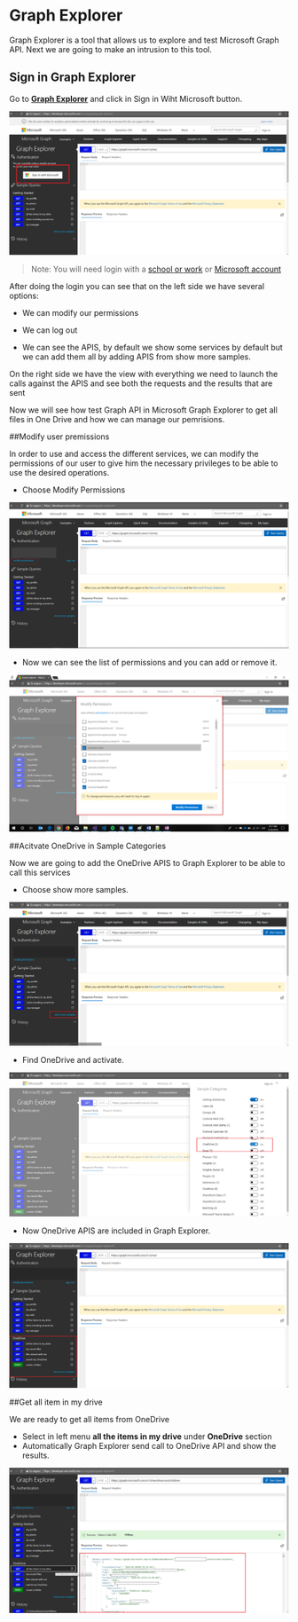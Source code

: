 # Graph Explorer

Graph Explorer is a tool that allows us to explore and test Microsoft Graph API.
Next we are going to make an intrusion to this tool.

## Sign in Graph Explorer

Go to **[Graph Explorer](https://developer.microsoft.com/en-us/graph/graph-explorer)** and click in Sign in Wiht Microsoft button. 

 ![alt text](/labs-pr/Drive-user-engagement-across-all-your-devices-with-Microsoft-Graph/media/LoginGraphApi.png) 

> Note: You will need login with a [school or work](https://developer.microsoft.com/en-us/office/dev-program) or [Microsoft account](https://signup.live.com/signup?wa=wsignin1.0&ct=1473983465&rver=6.6.6556.0&wp=MBI_SSL&wreply=https://outlook.live.com/owa/&id=292841&CBCXT=out&cobrandid=90015&bk=1473983466&uiflavor=web&uaid=3b7bae8746264c1bacf1db2b315745cc&mkt=EN-US&lc=1033&lic=1)

After doing the login you can see that on the left side we have several options:


- We can modify our permissions


- We can log out


- We can see the APIS, by default we show some services by default but we can add them all by adding APIS from show more samples.

On the right side we have the view with everything we need to launch the calls against the APIS and see both the requests and the results that are sent

Now we will see how test Graph API in Microsoft Graph Explorer to get all files in One Drive and how we can manage our pemrisions.

##Modify user premissions

In order to use and access the different services, we can modify the permissions of our user to give him the necessary privileges to be able to use the desired operations.

- Choose Modify Permissions

 ![alt text](/labs-pr/Drive-user-engagement-across-all-your-devices-with-Microsoft-Graph/media/GEModifyPermissions.png) 


- Now we can see the list of permissions and you can add or remove it.

![alt text](/labs-pr/Drive-user-engagement-across-all-your-devices-with-Microsoft-Graph/media/GESelectPermissions.png) 


##Acitvate OneDrive in Sample Categories

Now we are going to add the OneDrive APIS to Graph Explorer to be able to call this services



- Choose show more samples.

![alt text](/labs-pr/Drive-user-engagement-across-all-your-devices-with-Microsoft-Graph/media/GEShowMoreExamples.png) 

- Find OneDrive and activate. 

![alt text](/labs-pr/Drive-user-engagement-across-all-your-devices-with-Microsoft-Graph/media/GESelectOneDrive.png) 


- Now OneDrive APIS are included in Graph Explorer.

![alt text](/labs-pr/Drive-user-engagement-across-all-your-devices-with-Microsoft-Graph/media/GEShowOneDriveSamples.png) 


##Get all item in my drive

We are ready to get all items from OneDrive

- Select in left menu **all the items in my drive** under **OneDrive** section
- Automatically Graph Explorer send call to OneDrive API and show the results.

![alt text](/labs-pr/Drive-user-engagement-across-all-your-devices-with-Microsoft-Graph/media/GEGetAllODItems.png) 
